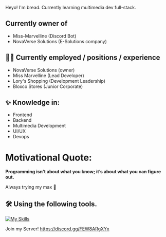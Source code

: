 Heyo! I'm bread.
Currently learning multimedia dev full-stack.

## Currently owner of 
* Miss-Marvelline (Discord Bot)
* NovaVerse Solutions (E-Solutions company)

## 👨‍💼 Currently employed / positions / experience
* NovaVerse Solutions (owner)
* Miss Marvelline (Lead Developer)
* Lory's Shopping (Development Leadership)
* Bloxco Stores (Junior Corporate)

## ✨ Knowledge in:
* Frontend
* Backend
* Multimedia Development
* UI/UX
* Devops

# Motivational Quote:
**Programming isn’t about what you know; it’s about what you can figure out.**

Always trying my max 💪

## 🛠️ Using the following tools.
[![My Skills](https://skillicons.dev/icons?i=github,gitlab,robloxstudio,blender,css,html,discord,git,ai,ps,js,vscode,obsidian,ts,figma,xd,discordjs,mongodb,react,npm,vim,vercel,bash,windows,apple,linux,arch,vim&theme=dark)](https://skillicons.dev)

Join my Server!
https://discord.gg/FEW8ARgXYx
